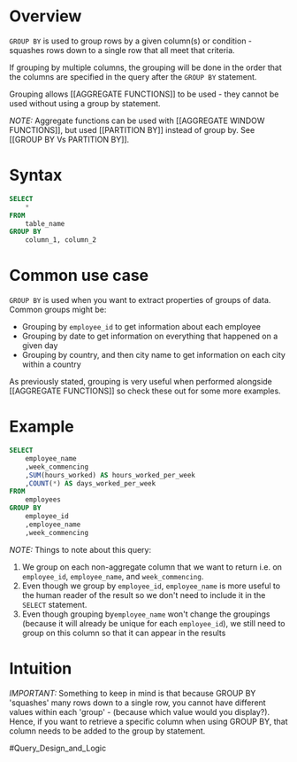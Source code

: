 # Overview
`GROUP BY` is used to group rows by a given column(s) or condition - squashes rows down to a single row that all meet that criteria.

If grouping by multiple columns, the grouping will be done in the order that the columns are specified in the query after the `GROUP BY` statement.

Grouping allows [[AGGREGATE FUNCTIONS]] to be used - they cannot be used without using a group by statement.

*NOTE:* Aggregate functions can be used with [[AGGREGATE WINDOW FUNCTIONS]], but used [[PARTITION BY]] instead of group by. See [[GROUP BY Vs  PARTITION BY]].



# Syntax
```sql
SELECT
	*
FROM
	table_name
GROUP BY
	column_1, column_2
```

# Common use case
`GROUP BY` is used when you want to extract properties of groups of data. Common groups might be:
- Grouping by `employee_id` to get information about each employee
- Grouping by date to get information on everything that happened on a given day
- Grouping by country, and then city name to get information on each city within a country

As previously stated, grouping is very useful when performed alongside [[AGGREGATE FUNCTIONS]] so check these out for some more examples.
# Example
```sql
SELECT
	employee_name
	,week_commencing
	,SUM(hours_worked) AS hours_worked_per_week
	,COUNT(*) AS days_worked_per_week
FROM
	employees
GROUP BY
	employee_id
	,employee_name
	,week_commencing
```
*NOTE:* Things to note about this query:
1. We group on each non-aggregate column that we want to return i.e. on `employee_id`, `employee_name`, and `week_commencing`.
2. Even though we group by `employee_id`, `employee_name` is more useful to the human reader of the result so we don't need to include it in the `SELECT` statement.
3. Even though grouping by`employee_name` won't change the groupings (because it will already be unique for each `employee_id`), we still need to group on this column so that it can appear in the results

# Intuition
*IMPORTANT:* Something to keep in mind is that because GROUP BY 'squashes' many rows down to a single row, you cannot have different values within each 'group' - (because which value would you display?). Hence, if you want to retrieve a specific column when using GROUP BY, that column needs to be added to the group by statement.




#Query_Design_and_Logic 